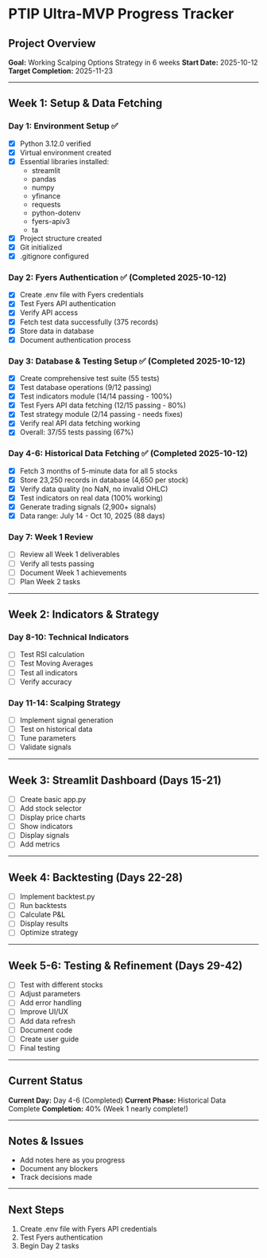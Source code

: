 # PTIP Ultra-MVP Progress Tracker

## Project Overview
**Goal:** Working Scalping Options Strategy in 6 weeks
**Start Date:** 2025-10-12
**Target Completion:** 2025-11-23

---

## Week 1: Setup & Data Fetching

### Day 1: Environment Setup ✅
- [x] Python 3.12.0 verified
- [x] Virtual environment created
- [x] Essential libraries installed:
  - streamlit
  - pandas
  - numpy
  - yfinance
  - requests
  - python-dotenv
  - fyers-apiv3
  - ta
- [x] Project structure created
- [x] Git initialized
- [x] .gitignore configured

### Day 2: Fyers Authentication ✅ (Completed 2025-10-12)
- [x] Create .env file with Fyers credentials
- [x] Test Fyers API authentication
- [x] Verify API access
- [x] Fetch test data successfully (375 records)
- [x] Store data in database
- [x] Document authentication process

### Day 3: Database & Testing Setup ✅ (Completed 2025-10-12)
- [x] Create comprehensive test suite (55 tests)
- [x] Test database operations (9/12 passing)
- [x] Test indicators module (14/14 passing - 100%)
- [x] Test Fyers API data fetching (12/15 passing - 80%)
- [x] Test strategy module (2/14 passing - needs fixes)
- [x] Verify real API data fetching working
- [x] Overall: 37/55 tests passing (67%)

### Day 4-6: Historical Data Fetching ✅ (Completed 2025-10-12)
- [x] Fetch 3 months of 5-minute data for all 5 stocks
- [x] Store 23,250 records in database (4,650 per stock)
- [x] Verify data quality (no NaN, no invalid OHLC)
- [x] Test indicators on real data (100% working)
- [x] Generate trading signals (2,900+ signals)
- [x] Data range: July 14 - Oct 10, 2025 (88 days)

### Day 7: Week 1 Review
- [ ] Review all Week 1 deliverables
- [ ] Verify all tests passing
- [ ] Document Week 1 achievements
- [ ] Plan Week 2 tasks

---

## Week 2: Indicators & Strategy

### Day 8-10: Technical Indicators
- [ ] Test RSI calculation
- [ ] Test Moving Averages
- [ ] Test all indicators
- [ ] Verify accuracy

### Day 11-14: Scalping Strategy
- [ ] Implement signal generation
- [ ] Test on historical data
- [ ] Tune parameters
- [ ] Validate signals

---

## Week 3: Streamlit Dashboard (Days 15-21)
- [ ] Create basic app.py
- [ ] Add stock selector
- [ ] Display price charts
- [ ] Show indicators
- [ ] Display signals
- [ ] Add metrics

---

## Week 4: Backtesting (Days 22-28)
- [ ] Implement backtest.py
- [ ] Run backtests
- [ ] Calculate P&L
- [ ] Display results
- [ ] Optimize strategy

---

## Week 5-6: Testing & Refinement (Days 29-42)
- [ ] Test with different stocks
- [ ] Adjust parameters
- [ ] Add error handling
- [ ] Improve UI/UX
- [ ] Add data refresh
- [ ] Document code
- [ ] Create user guide
- [ ] Final testing

---

## Current Status
**Current Day:** Day 4-6 (Completed)
**Current Phase:** Historical Data Complete
**Completion:** 40% (Week 1 nearly complete!)

---

## Notes & Issues
- Add notes here as you progress
- Document any blockers
- Track decisions made

---

## Next Steps
1. Create .env file with Fyers API credentials
2. Test Fyers authentication
3. Begin Day 2 tasks

